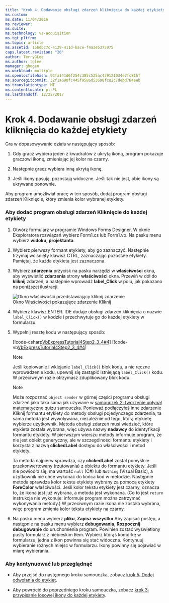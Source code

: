 ```yaml
---
title: "Krok 4: Dodawanie obsługi zdarzeń kliknięcia do każdej etykiety | Dokumentacja firmy Microsoft"
ms.custom: 
ms.date: 11/04/2016
ms.reviewer: 
ms.suite: 
ms.technology: vs-acquisition
ms.tgt_pltfrm: 
ms.topic: article
ms.assetid: 16bdbc7c-4129-411d-bace-f4a3e5375975
caps.latest.revision: "20"
author: TerryGLee
ms.author: tglee
manager: ghogen
ms.workload: multiple
ms.openlocfilehash: 03fa141d6f254c385c525ac439121034e7fc816f
ms.sourcegitcommit: 32f1a690fc445f9586d53698fc82c7debd784eeb
ms.translationtype: MT
ms.contentlocale: pl-PL
ms.lasthandoff: 12/22/2017
---
```

# <a name="step-4-add-a-click-event-handler-to-each-label"></a>Krok 4. Dodawanie obsługi zdarzeń kliknięcia do każdej etykiety
Gra w dopasowywanie działa w następujący sposób:  
  
1.  Gdy gracz wybiera jeden z kwadratów z ukrytą ikoną, program pokazuje graczowi ikonę, zmieniając jej kolor na czarny.  
  
2.  Następnie gracz wybiera inną ukrytą ikonę.  
  
3.  Jeśli ikony pasują, pozostają widoczne. Jeśli tak nie jest, obie ikony są ukrywane ponownie.  
  
 Aby program umożliwiał pracę w ten sposób, dodaj program obsługi zdarzeń Kliknięcie, który zmienia kolor wybranej etykiety.  
  
### <a name="to-add-a-click-event-handler-to-each-label"></a>Aby dodać program obsługi zdarzeń Kliknięcie do każdej etykiety  
  
1.  Otwórz formularz w programie Windows Forms Designer. W oknie Eksploratora rozwiązań wybierz Form1.cs lub Form1.vb. Na pasku menu wybierz **widoku**, **projektanta**.  
  
2.  Wybierz pierwszy formant etykiety, aby go zaznaczyć. Następnie trzymaj wciśnięty klawisz CTRL, zaznaczając pozostałe etykiety. Pamiętaj, że każda etykieta jest zaznaczona.  
  
3.  Wybierz **zdarzenia** przycisk na pasku narzędzi w **właściwości** okna, aby wyświetlić **zdarzenia** strony **właściwości** okna. Przewiń w dół do **kliknij** zdarzeń, a następnie wprowadź **label_Click** w polu, jak pokazano na poniższej ilustracji.  
  
     ![Okno właściwości przedstawiający kliknij zdarzenie](../ide/media/express_labelclick.png "Express_labelClick")  
Okno Właściwości pokazujące zdarzenie Kliknij  
  
4.  Wybierz klawisz ENTER. IDE dodaje obsługi zdarzeń kliknięcia o nazwie `label_Click()` w kodzie i przechwytuje go do każdej etykiety w formularzu.  
  
5.  Wypełnij resztę kodu w następujący sposób:  
  
     [!code-csharp[VbExpressTutorial4Step2_3_4#4](../ide/codesnippet/CSharp/step-4-add-a-click-event-handler-to-each-label_1.cs)]
     [!code-vb[VbExpressTutorial4Step2_3_4#4](../ide/codesnippet/VisualBasic/step-4-add-a-click-event-handler-to-each-label_1.vb)]  
  
    > [!NOTE]
    >  Jeśli kopiowanie i wklejanie `label_Click()` blok kodu, a nie ręczne wprowadzenie kodu, upewnij się zastąpić istniejącą `label_Click()` kodu. W przeciwnym razie otrzymasz zduplikowany blok kodu.  
  
    > [!NOTE]
    >  Może rozpoznać `object sender` w górnej części programu obsługi zdarzeń jako taka sama jak używane w [samouczek 2: tworzenie upłynął matematyczne quizu](../ide/tutorial-2-create-a-timed-math-quiz.md) samouczka. Ponieważ podłączyłeś inne zdarzenie Kliknij formantu etykiety do metody obsługi pojedynczego zdarzenia, ta sama metoda jest wywoływana, niezależnie od tego, którą etykietę wybierze użytkownik. Metoda obsługi zdarzeń musi wiedzieć, które etykieta została wybrana, więc używa nazwy **nadawcy** do identyfikacji formantu etykiety. W pierwszym wierszu metody informuje program, że nie jest obiekt generyczny, ale w szczególności formantu etykiety i korzysta z nazwą **clickedLabel** dostępu do właściwości i metod etykiety.  
  
     Ta metoda najpierw sprawdza, czy **clickedLabel** został pomyślnie przekonwertowany (rzutowania) z obiektu do formantu etykiety. Jeśli nie powiodło się, ma wartość `null` (C#) lub `Nothing` (Visual Basic), a użytkownik nie chce wykonać do końca kod w metodzie. Następnie metoda sprawdza kolor tekstu etykiety wybrany za pomocą etykiety **ForeColor** właściwości. Jeśli kolor tekstu etykiety jest czarny, oznacza to, że ikona jest już wybrana, a metoda jest wykonana. (Co to jest `return` instrukcja nie wykonuje: informuje program można zatrzymać wykonywania metody.) W przeciwnym razie ikona nie została wybrana, więc program zmienia kolor tekstu etykiety na czarny.  
  
6.  Na pasku menu wybierz **pliku**, **Zapisz wszystko** Aby zapisać postęp, a następnie na pasku menu wybierz **debugowania**, **Rozpocznij debugowanie** do uruchomienia program. Powinien zostać wyświetlony pusty formularz z niebieskim tłem. Wybierz którąś komórkę w formularzu, jedna z ikon powinna się stać widoczna. Kontynuuj wybieranie różnych miejsc w formularzu. Ikony powinny się pojawiać w miarę wybierania.  
  
### <a name="to-continue-or-review"></a>Aby kontynuować lub przeglądnąć  
  
-   Aby przejść do następnego kroku samouczka, zobacz [krok 5: Dodaj odwołania do etykiet](../ide/step-5-add-label-references.md).  
  
-   Aby powrócić do poprzedniego kroku samouczka, zobacz [krok 3: przypisanie losowej ikony do każdej etykiety](../ide/step-3-assign-a-random-icon-to-each-label.md).